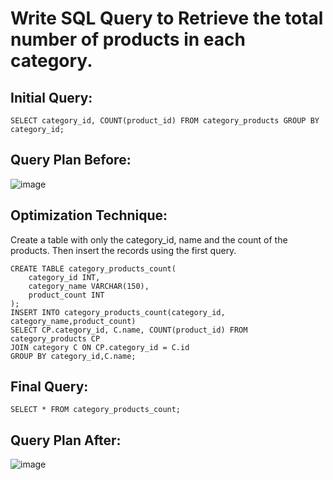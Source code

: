 # Write SQL Query to Retrieve the total number of products in each category.
## Initial Query:
```
SELECT category_id, COUNT(product_id) FROM category_products GROUP BY category_id;
```
## Query Plan Before:
![image](https://github.com/Gioushy/E-Commerce/assets/105521854/dbf117f1-8d1a-48ec-a412-92991ce04485)

## Optimization Technique:
Create a table with only the category_id, name and the count of the products. Then insert the records using the first query.
```
CREATE TABLE category_products_count(
	category_id INT,
	category_name VARCHAR(150),
	product_count INT
);
INSERT INTO category_products_count(category_id, category_name,product_count)
SELECT CP.category_id, C.name, COUNT(product_id) FROM category_products CP
JOIN category C ON CP.category_id = C.id
GROUP BY category_id,C.name;
```
## Final Query:
```
SELECT * FROM category_products_count;
```

## Query Plan After:
![image](https://github.com/Gioushy/E-Commerce/assets/105521854/2ad2cffa-1fb7-43c2-882c-81137d9538d4)
